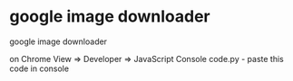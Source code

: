 # google image downloader
google image downloader

on Chrome
View => Developer => JavaScript Console
code.py - paste this code in console
